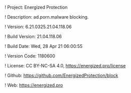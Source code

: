 ! Project: Energized Protection

! Description: ad.porn.malware blocking.

! Version: 6.21.0325.21.04.118.06

! Build Version: 21.04.118.06

! Build Date: Wed, 28 Apr 21 06:00:55

! Version Code: 1180600

! License: CC BY-NC-SA 4.0, https://energized.pro/license

! Github: https://github.com/EnergizedProtection/block

! Web: https://energized.pro
